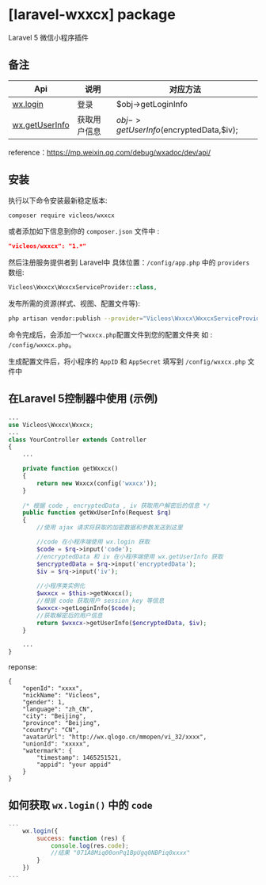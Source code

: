 # [laravel-wxxcx] package

Laravel 5 微信小程序插件

## 备注

Api | 说明 | 对应方法
---|---|---
[wx.login](https://mp.weixin.qq.com/debug/wxadoc/dev/api/api-login.html) | 登录 | $obj->getLoginInfo
[wx.getUserInfo](https://mp.weixin.qq.com/debug/wxadoc/dev/api/open.html#wxgetuserinfoobject) | 获取用户信息 | $obj->getUserInfo($encryptedData,$iv);
reference：https://mp.weixin.qq.com/debug/wxadoc/dev/api/

## 安装

执行以下命令安装最新稳定版本:

```bash
composer require vicleos/wxxcx
```

或者添加如下信息到你的 `composer.json` 文件中 :

```json
"vicleos/wxxcx": "1.*"
```

然后注册服务提供者到 Laravel中 具体位置：`/config/app.php` 中的 `providers` 数组:

```php
Vicleos\Wxxcx\WxxcxServiceProvider::class,
```
发布所需的资源(样式、视图、配置文件等): 

```bash
php artisan vendor:publish --provider="Vicleos\Wxxcx\WxxcxServiceProvider"
```
命令完成后，会添加一个`wxxcx.php`配置文件到您的配置文件夹 如 : `/config/wxxcx.php`。

生成配置文件后，将小程序的 `AppID` 和 `AppSecret` 填写到 `/config/wxxcx.php` 文件中

## 在Laravel 5控制器中使用 (示例)

```php
...
use Vicleos\Wxxcx\Wxxcx;
...
class YourController extends Controller
{
    ...

    private function getWxxcx()
    {
        return new Wxxcx(config('wxxcx'));
    }
    
    /* 根据 code , encryptedData , iv 获取用户解密后的信息 */
    public function getWxUserInfo(Request $rq)
    {
        //使用 ajax 请求将获取的加密数据和参数发送到这里

        //code 在小程序端使用 wx.login 获取
        $code = $rq->input('code');
        //encryptedData 和 iv 在小程序端使用 wx.getUserInfo 获取
        $encryptedData = $rq->input('encryptedData');
        $iv = $rq->input('iv');
        
        //小程序类实例化
        $wxxcx = $this->getWxxcx();
        //根据 code 获取用户 session_key 等信息
        $wxxcx->getLoginInfo($code);
        //获取解密后的用户信息
        return $wxxcx->getUserInfo($encryptedData, $iv);
    }

    ...
}
```

reponse:

```
{
    "openId": "xxxx",
    "nickName": "Vicleos",
    "gender": 1,
    "language": "zh_CN",
    "city": "Beijing",
    "province": "Beijing",
    "country": "CN",
    "avatarUrl": "http://wx.qlogo.cn/mmopen/vi_32/xxxx",
    "unionId": "xxxxx",
    "watermark": {
        "timestamp": 1465251521,
        "appid": "your appid"
    }
}
```

## 如何获取 `wx.login()` 中的 `code`

```javascript
...
    wx.login({
        success: function (res) {
            console.log(res.code);
            //结果 "071A8Miq00onPq1BpUgq0NBPiq0xxxx"
        }
    })
...
```

